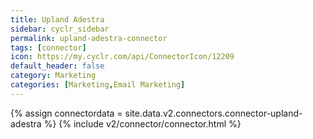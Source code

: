 ```yaml
---
title: Upland Adestra
sidebar: cyclr_sidebar
permalink: upland-adestra-connector
tags: [connector]
icon: https://my.cyclr.com/api/ConnectorIcon/12209
default_header: false
category: Marketing
categories: [Marketing,Email Marketing]
---
```

{% assign connectordata = site.data.v2.connectors.connector-upland-adestra %}
{% include v2/connector/connector.html %}	
